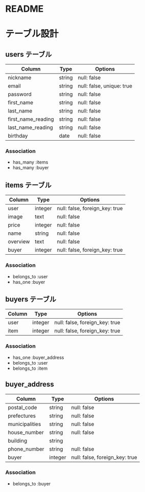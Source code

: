 # README
# テーブル設計

## users テーブル

| Column              | Type   | Options                   |
| ------------------- | ------ | ------------------------- |
| nickname            | string | null: false               |
| email               | string | null: false, unique: true |
| password            | string | null: false               |
| first_name          | string | null: false               |
| last_name           | string | null: false               |
| first_name_reading  | string | null: false               |
| last_name_reading   | string | null: false               |
| birthday            | date   | null: false               |

### Association

- has_many :items
- has_many :buyer



## items テーブル

| Column        | Type    | Options                        |
| ------------- | ------- | ------------------------------ |
| user          | integer | null: false, foreign_key: true |
| image         | text    | null: false                    |
| price         | integer | null: false                    |
| name          | string  | null: false                    |
| overview      | text    | null: false                    |
| buyer         | integer | null: false, foreign_key: true |

### Association

- belongs_to :user
- has_one :buyer

## buyers テーブル

| Column            | Type     | Options                        |
| ----------------- | -------  | ------------------------------ |
| user              | integer  | null: false, foreign_key: true |
| item              | integer  | null: false, foreign_key: true |

### Association

- has_one :buyer_address
- belongs_to :user
- belongs_to :item

## buyer_address

| Column         | Type    | Options                        |
| -------------- | ------- | ------------------------------ |
| postal_code    | string  | null: false                    |
| prefectures    | string  | null: false                    |
| municipalities | string  | null: false                    |
| house_number   | string  | null: false                    |
| building       | string  |                                |
| phone_number   | string  | null: false                    |
| buyer          | integer | null: false, foreign_key: true |

### Association

- belongs_to :buyer